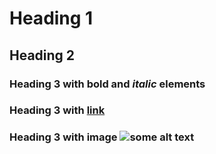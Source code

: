 # Heading 1

## Heading 2

### Heading 3 with **bold** and *italic* elements

### Heading 3 with [link](https://www.google.com/)

### Heading 3 with image ![some alt text](/next.svg)